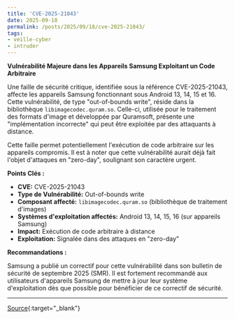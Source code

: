 ```yaml
---
title: 'CVE-2025-21043'
date: 2025-09-18
permalink: /posts/2025/09/18/cve-2025-21043/
tags:
- veille-cyber
- intruder
---
```

**Vulnérabilité Majeure dans les Appareils Samsung Exploitant un Code Arbitraire**

Une faille de sécurité critique, identifiée sous la référence CVE-2025-21043, affecte les appareils Samsung fonctionnant sous Android 13, 14, 15 et 16. Cette vulnérabilité, de type "out-of-bounds write", réside dans la bibliothèque `libimagecodec.quram.so`. Celle-ci, utilisée pour le traitement des formats d'image et développée par Quramsoft, présente une "implémentation incorrecte" qui peut être exploitée par des attaquants à distance.

Cette faille permet potentiellement l'exécution de code arbitraire sur les appareils compromis. Il est à noter que cette vulnérabilité aurait déjà fait l'objet d'attaques en "zero-day", soulignant son caractère urgent.

**Points Clés :**

*   **CVE:** CVE-2025-21043
*   **Type de Vulnérabilité:** Out-of-bounds write
*   **Composant affecté:** `libimagecodec.quram.so` (bibliothèque de traitement d'images)
*   **Systèmes d'exploitation affectés:** Android 13, 14, 15, 16 (sur appareils Samsung)
*   **Impact:** Exécution de code arbitraire à distance
*   **Exploitation:** Signalée dans des attaques en "zero-day"

**Recommandations :**

Samsung a publié un correctif pour cette vulnérabilité dans son bulletin de sécurité de septembre 2025 (SMR). Il est fortement recommandé aux utilisateurs d'appareils Samsung de mettre à jour leur système d'exploitation dès que possible pour bénéficier de ce correctif de sécurité.

---
[Source](https://cvemon.intruder.io/cves/CVE-2025-21043){:target="_blank"}

